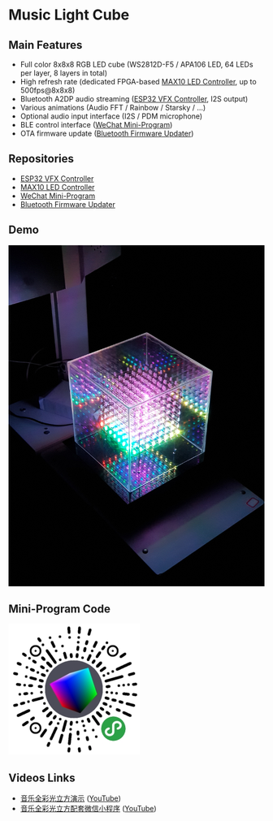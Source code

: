 Music Light Cube
================

## Main Features

* Full color 8x8x8 RGB LED cube (WS2812D-F5 / APA106 LED, 64 LEDs per layer, 8 layers in total)
* High refresh rate (dedicated FPGA-based [MAX10 LED Controller](https://github.com/redchenjs/ws281x_cube_controller_max10), up to 500fps@8x8x8)
* Bluetooth A2DP audio streaming ([ESP32 VFX Controller](https://github.com/redchenjs/bluetooth_visual_speaker_esp32), I2S output)
* Various animations (Audio FFT / Rainbow / Starsky / ...)
* Optional audio input interface (I2S / PDM microphone)
* BLE control interface ([WeChat Mini-Program](https://github.com/redchenjs/music_light_cube_weixin))
* OTA firmware update ([Bluetooth Firmware Updater](https://github.com/redchenjs/bluetooth_firmware_updater_qt))

## Repositories

* [ESP32 VFX Controller](https://github.com/redchenjs/bluetooth_visual_speaker_esp32)
* [MAX10 LED Controller](https://github.com/redchenjs/ws281x_cube_controller_max10)
* [WeChat Mini-Program](https://github.com/redchenjs/music_light_cube_weixin)
* [Bluetooth Firmware Updater](https://github.com/redchenjs/bluetooth_firmware_updater_qt)

## Demo

<img src="docs/cube0414.png">

## Mini-Program Code

<img src="docs/acode.jpg">

## Videos Links

* [音乐全彩光立方演示](https://www.bilibili.com/video/av25188707) ([YouTube](https://www.youtube.com/watch?v=F8nfA_mEhPg))
* [音乐全彩光立方配套微信小程序](https://www.bilibili.com/video/av83055233) ([YouTube](https://www.youtube.com/watch?v=HlruQqkIGtc))
